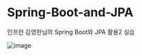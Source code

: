 # Spring-Boot-and-JPA
인프런 김영한님의 Spring Boot와 JPA 활용2 실습

![image](https://github.com/chrhfoq123/Spring-Boot-and-JPA/assets/87653317/1f59db1f-894b-4479-82bb-a92cad78b989)
